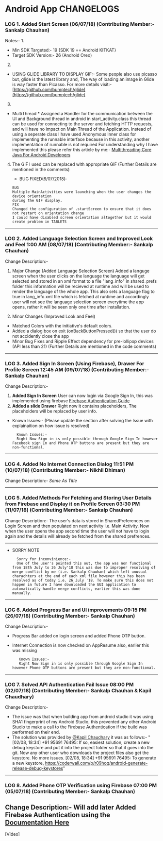 # Android App CHANGELOGS

### LOG 1. Added Start Screen                                                                                          (06/07/18) (Contributing Member:- Sankalp Chauhan)
Notes:-
1. 
 * Min SDK Targeted:- 19 {SDK 19 == Android KITKAT}
 * Target SDK Version:- 26 (Android Oreo)
2. 
 * USING GLIDE LIBRARY TO DISPLAY GIF:-
  Some people also use picasso but, glide is the latest library and,
  The way of loading an image in Glide is way faster than Picasso.
  For more details visit:-
  [https://github.com/bumptech/glide](https://github.com/bumptech/glide)
3. 
 * MultiThread
         * Assigned a Handler for the communication between the UI and Background thread in android in start_activity.class this thread can be used for connecting to the server and fetching HTTP requests, and will have no impact on Main Thread of the Application. Instead of using a seperate class I have used Anonymous Inner class for implementing the runnable interface because in this activity, another implementation of runnable is not required For understanding why I have implemented this please refer this article by me:-
[Multithreading Core Java For Android Developers](https://medium.com/@sankalpchauhan.me/core-java-for-android-developers-multithreading-e7ec7d53924c) 
4. The GIF I used can be replaced with appropriate GIF (Further Details are mentioned in the comments)

      * BUG FIXED(6/07/2018):
      
       BUG
       Multiple MainActivities were launching when the user changes the device orientation
       during the GIF display.
       FIX
       Changed the configuration of .startScreen to ensure that it does not restart on orientation change
       I could have disabled screen orientation altogether but it would create problem in TABLETS
-------------------------------------------------------------------------------------------------------------------------------------------------------

### LOG 2. Added Language Selection Screen and Improved Look and Feel                                                       1:00 AM (08/07/18) (Contributing Member:- Sankalp Chauhan)
Change Description:- 

1. Major Change (Added Language Selection Screen)
Added a languge screen when the user clicks on the language the language will get selected and stored in an xml format to a file "lang_info" in shared_prefs folder this information will be recieved at runtime and will be used to render the language of the whole app. This also sets a language flag to true in lang_info.xml file which is fetched at runtime and accordingly user will not see the language selection screen everytime the app opens, rather it will be seen only one time after installation.

2. Minor Changes (Improved Look and Feel)
* Matched Colors with the initiative's default colors.
* Added a dialog box on exit (onBackButtonPressed()) so that the user do not accidently close the app
* Minor Bug Fixes and Ripple Effect dependency for pre-lollipop devices (API less than 21) 
(Further Details are mentioned in the code comments)

---------------------------------------------------------------------------------------------------------------------------------

### LOG 3. Added Sign In Screen (Using Firebase), Drawer For Profile Screen                                                   12:45 AM (09/07/18) (Contributing Member:- Sankalp Chauhan)
Change Description:-

1. **Added Sign In Screen** User can now login via Google Sign In, this was implemented using firebase [Firebase Authentication Guide](https://firebase.google.com/docs/auth/)
2. **Added a slide Drawer** Right now it contains placeholders, The placeholders will be replaced by user info.

* Known Issues:- (Please update the section after solving the Issue with explainaition on how issue is resolved)

        Known Issues:-
        Right Now Sign in is only possible through Google Sign In however Facebook sign In and Phone OTP buttons are present but they are non-functional.


----------------------------------------------------------------------------------------------------------------------------------


### LOG 4. Added No Internet Connection Dialog                                                   11:51 PM (10/07/18) (Contributing Member:- Nikhil Dhiman)
Change Description:-
_Same As Title_		

------------------------------------------------------------------------------------------------------------------------------------


### LOG 5. Added Methods For Fetching and Storing User Details from Firebase and Display it on Profile Screen                                          03:30 PM (11/07/18) (Contributing Member:- Sankalp Chauhan)
Change Description:-
The user's data is stored in SharedPreferences on Login Screen and then populated on next activity i.e. Main Activity.
Now when the user opens the app second time the user will not have to login again and the details will already be fetched from the shared prefrences.

-------------------------------------------------------------------------------------------------------------------------------------


* SORRY NOTE

		Sorry for inconvinience:-
		One of the user's pointed this out, the app was non functional from 18th July to 26 July'18 this was due to improper resolving of merge conflict by me (i.e. Sankalp Chauhan) which left unusual charachters at the end of each xml file however this has been resolved as of today i.e. 26 July '18. To make sure this does not happen in future I have downloaded the GUI application to automatically handle merge conflicts, earlier this was done manually.


------------------------------------------------------------------------------------------------------------------------------
### LOG 6. Added Progress Bar and UI improvements                                                                                                  09:15 PM (26/07/18) (Contributing Member:- Sankalp Chauhan)
Change Description:-
* Progress Bar added on login screen and added Phone OTP button.
* Internet Connection is now checked on AppResume also, earlier this was missing

		 Known Issues:-
		 Right Now Sign in is only possible through Google Sign In however Phone OTP buttons are present but they are non-functional.
---------------------------------------------------------------------------------------------------------------------------------		 
### LOG 7. Solved API Authentication Fail Issue                                                                                                   08:00 PM (02/07/18) (Contributing Member:- Sankalp Chauhan & Kapil Chaudhary)
Change Description:-
* The issue was that when building app from android studio it was using SHA1 fingerprint of my Android Studio, this prevented any other Android Studio to make a call to the Firebase Authentication if the build was performed on their end.
* The solution was provided by [@Kapil Chaudhary](https://github.com/Kapil706) it was as follows:-
"[02/08, 18:34] ‪+91 95691 76495‬: If so, easiest solution, create a new debug keystore and put it into the project folder so that it goes into the git. Now any other user who downloads the project files also get the keystore. No more issues.
[02/08, 18:34] ‪+91 95691 76495‬: To generate a new keystore, https://coderwall.com/p/r09hoq/android-generate-release-debug-keystores"
---------------------------------------------------------------------------------------------------------------------------------

### LOG 8. Added Phone OTP Verification using Firebase                                                                                                   07:00 PM (05/07/18) (Contributing Member:- Sankalp Chauhan)
Change Description:-
Will add later
Added Firebase Authentication using the [Documentation Here](https://firebase.google.com/docs/auth/android/phone-auth)
---------------------------------------------------------------------------------------------------------------------------------

       
[Video]







